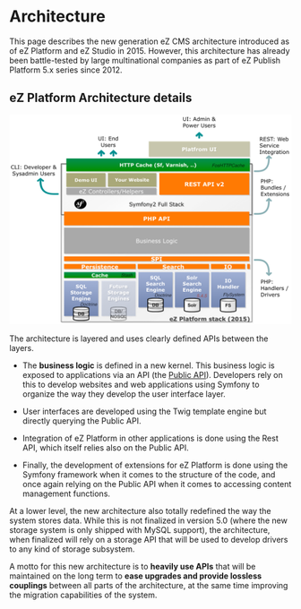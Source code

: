 # Architecture

This page describes the new generation eZ CMS architecture introduced as of eZ Platform and eZ Studio in 2015. However, this architecture has already been battle-tested by large multinational companies as part of eZ Publish Platform 5.x series since 2012.

## eZ Platform Architecture details

![](img/ez5_architecture.png)

The architecture is layered and uses clearly defined APIs between the layers.

- The **business logic** is defined in a new kernel. This business logic is exposed to applications via an API (the [Public API](../api/public_php_api.md)). Developers rely on this to develop websites and web applications using Symfony to organize the way they develop the user interface layer.

- User interfaces are developed using the Twig template engine but directly querying the Public API.

- Integration of eZ Platform in other applications is done using the Rest API, which itself relies also on the Public API.

- Finally, the development of extensions for eZ Platform is done using the Symfony framework when it comes to the structure of the code, and once again relying on the Public API when it comes to accessing content management functions.

At a lower level, the new architecture also totally redefined the way the system stores data. While this is not finalized in version 5.0 (where the new storage system is only shipped with MySQL support), the architecture, when finalized will rely on a storage API that will be used to develop drivers to any kind of storage subsystem.

A motto for this new architecture is to **heavily use APIs** that will be maintained on the long term to **ease upgrades and provide lossless couplings** between all parts of the architecture, at the same time improving the migration capabilities of the system.
